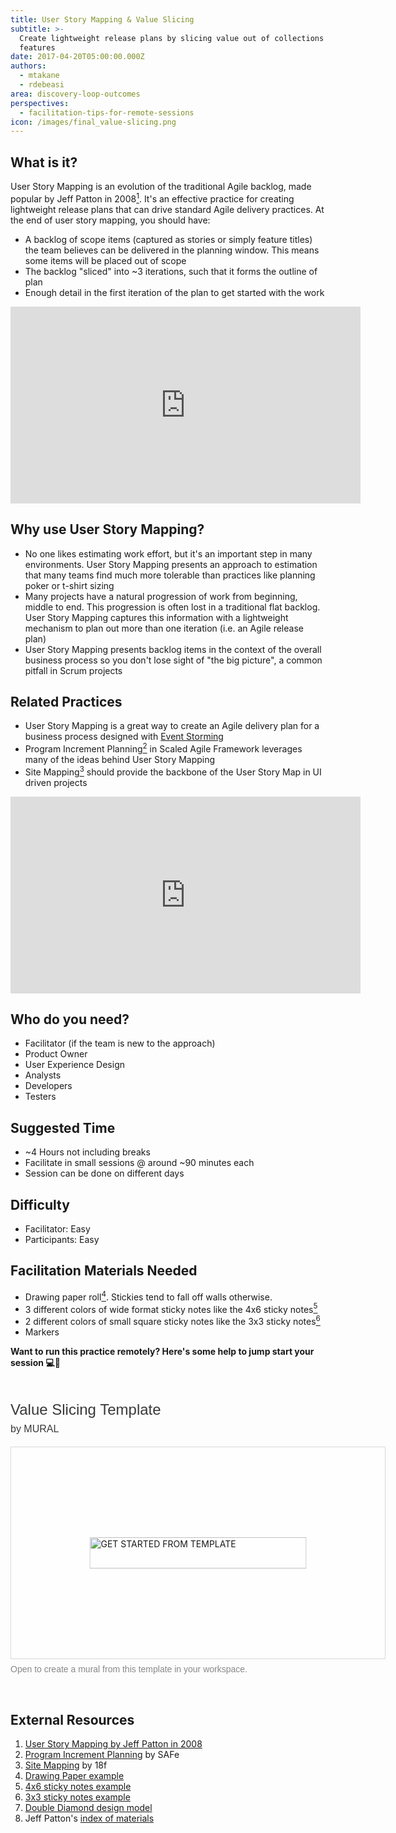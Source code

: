 ```yaml
---
title: User Story Mapping & Value Slicing
subtitle: >-
  Create lightweight release plans by slicing value out of collections of
  features
date: 2017-04-20T05:00:00.000Z
authors:
  - mtakane
  - rdebeasi
area: discovery-loop-outcomes
perspectives:
  - facilitation-tips-for-remote-sessions
icon: /images/final_value-slicing.png
---
```

## What is it?

User Story Mapping is an evolution of the traditional Agile backlog, made popular by Jeff Patton in 2008[<sup>1</sup>](#footnote-1). It's an effective practice for creating lightweight release plans that can drive standard Agile delivery practices. At the end of user story mapping, you should have:

* A backlog of scope items (captured as stories or simply feature titles) the team believes can be delivered in the planning window. This means some items will be placed out of scope
* The backlog "sliced" into ~3 iterations, such that it forms the outline of plan
* Enough detail in the first iteration of the plan to get started with the work

<iframe width="560" height="315" src="https://www.youtube.com/embed/VaN9rCQrdko" frameborder="0" allow="accelerometer; autoplay; encrypted-media; gyroscope; picture-in-picture" allowfullscreen></iframe>

## Why use User Story Mapping?

* No one likes estimating work effort, but it's an important step in many environments. User Story Mapping presents an approach to estimation that many teams find much more tolerable than practices like planning poker or t-shirt sizing
* Many projects have a natural progression of work from beginning, middle to end. This progression is often lost in a traditional flat backlog. User Story Mapping captures this information with a lightweight mechanism to plan out more than one iteration (i.e. an Agile release plan)
* User Story Mapping presents backlog items in the context of the overall business process so you don't lose sight of "the big picture", a common pitfall in Scrum projects

## Related Practices

* User Story Mapping is a great way to create an Agile delivery plan for a business process designed with [Event Storming](/practice/event-storming/)
* Program Increment Planning[<sup>2</sup>](#footnote-2) in Scaled Agile Framework leverages many of the ideas behind User Story Mapping
* Site Mapping[<sup>3</sup>](#footnote-3) should provide the backbone of the User Story Map in UI driven projects

<iframe width="560" height="315" src="https://www.youtube.com/embed/N8fxzeZh4Kc" frameborder="0" allow="accelerometer; autoplay; encrypted-media; gyroscope; picture-in-picture" allowfullscreen></iframe>

## Who do you need?

* Facilitator (if the team is new to the approach)
* Product Owner
* User Experience Design
* Analysts
* Developers
* Testers

## Suggested Time

* ~4 Hours not including breaks
* Facilitate in small sessions @ around ~90 minutes each
* Session can be done on different days

## Difficulty

* Facilitator: Easy
* Participants: Easy

## Facilitation Materials Needed

* Drawing paper roll[<sup>4</sup>](#footnote-4). Stickies tend to fall off walls otherwise.
* 3 different colors of wide format sticky notes like the 4x6 sticky notes[<sup>5</sup>](#footnote-5)
* 2 different colors of small square sticky notes like the 3x3 sticky notes[<sup>6</sup>](#footnote-6)
* Markers

**Want to run this practice remotely? Here's some help to jump start your session 💻🙏**

<div style="width: 600px;"> <h1 style="position: relative;vertical-align: middle;display: inline-block; font-size: 24px; line-height:28px; color: #393939;margin-bottom: 14px; font-weight: 300;font-family: Proxima Nova, sans-serif;"> Value Slicing Template <span style="font-size: 16px; color: #393939; font-weight: 300;"> <br> by MURAL </span> </span> </h1> <div style="position: relative;padding-bottom: 56.25%;height: 0; overflow: hidden; max-width: 800px; min-width: 320px; border-width: 1px; border-style: solid; border-color: #d8d8d8;"> <div style="position: absolute;top: 0;left: 0;z-index: 10; width: 100%; height: 100%;background: url(https://app.mural.co/template/f4b4b36b-5dee-4843-b3ec-bf99bf050e6c/c2d27d32-e51f-447c-a672-dc7228767a31) no-repeat center center; background-size: cover;"> <div style="position: absolute;top: 0;left: 0;z-index: 20;width: 100%; height: 100%;background-color: white;-webkit-filter: opacity(.4);"> </div> <a href="https://app.mural.co/template/f4b4b36b-5dee-4843-b3ec-bf99bf050e6c/c2d27d32-e51f-447c-a672-dc7228767a31" target="_blank" style="transform: translate(-50%, -50%);top: 50%;left: 50%; position: absolute; z-index: 30; border: none; background: transparent;"> <img src="https://app.mural.co/static/images/button-template-large.png" alt="GET STARTED FROM TEMPLATE" width="347" height="50" style="width: 347px !important; height: 50px !important"> </a> </div> </div> <p style="margin-top: 7px;margin-bottom: 60px;line-height: 18px; font-size: 14px;font-family: Proxima Nova, sans-serif;font-weight: 400; color: #888888;"> Open to create a mural from this template in your workspace. <span style="color: #393939;">

## External Resources

1. <a name="footnote-1"></a>[User Story Mapping by Jeff Patton in 2008](http://jpattonassociates.com/the-new-backlog/)
2. <a name="footnote-2"></a>[Program Increment Planning](http://www.scaledagileframework.com/pi-planning/) by SAFe
3. <a name="footnote-3"></a>[Site Mapping](https://methods.18f.gov/decide/site-mapping/) by 18f
4. <a name="footnote-4"></a>[Drawing Paper example](http://www.ikea.com/us/en/catalog/products/80324072/)
5. <a name="footnote-5"></a>[4x6 sticky notes example](https://www.amazon.com/Post-Sticky-Janeiro-Collection-4621-SSAU/dp/B001UXFT70)
6. <a name="footnote-6"></a>[3x3 sticky notes example](https://www.amazon.com/dp/B01N1UE0JY?psc=1)
7. <a name="footnote-7"></a>[Double Diamond design model](https://medium.com/digital-experience-design/how-to-apply-a-design-thinking-hcd-ux-or-any-creative-process-from-scratch-b8786efbf812)
8. Jeff Patton's [index of materials](http://jpattonassociates.com/user-story-mapping/)
